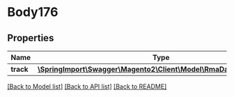 # Body176

## Properties
Name | Type | Description | Notes
------------ | ------------- | ------------- | -------------
**track** | [**\SpringImport\Swagger\Magento2\Client\Model\RmaDataTrackInterface**](RmaDataTrackInterface.md) |  | 

[[Back to Model list]](../README.md#documentation-for-models) [[Back to API list]](../README.md#documentation-for-api-endpoints) [[Back to README]](../README.md)


